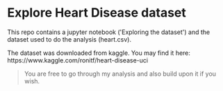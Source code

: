 # Explore Heart Disease dataset

This repo contains a jupyter notebook ('Exploring the dataset') and the dataset used to do the analysis (heart.csv).

<p> The dataset was downloaded from kaggle. You may find it here: https://www.kaggle.com/ronitf/heart-disease-uci

> You are free to go through my analysis and also build upon it if you wish.